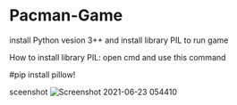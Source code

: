 # Pacman-Game
install Python vesion 3++ and install library PIL to run game


How to install library PIL: open cmd and use this command


#pip install pillow!

sceenshot
![Screenshot 2021-06-23 054410](https://user-images.githubusercontent.com/86203918/123008983-17ca3a00-d3e6-11eb-8ca3-e94e49c5c977.png)


